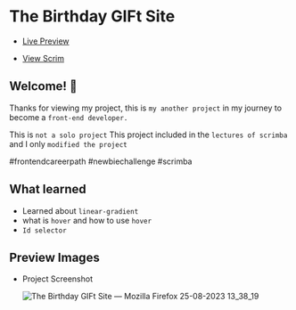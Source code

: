 # The Birthday GIFt Site

* <a href="https://willowy-muffin-988aa9.netlify.app/">Live Preview</a>

* <a href="https://scrimba.com/scrim/cEgQRZCE?pl=pVMagaWUV">View Scrim</a>

## Welcome! 👋

Thanks for viewing my project, this is `my another project` in my journey to become a `front-end developer.`

This is `not a solo project` This project included in the `lectures of scrimba` and I only `modified the project`

#frontendcareerpath #newbiechallenge #scrimba

## What learned 

* Learned about `linear-gradient`
* what is `hover` and how to use `hover`
* `Id selector`

## Preview Images

* Project Screenshot

  ![The Birthday GIFt Site — Mozilla Firefox 25-08-2023 13_38_19](https://github.com/MrSandeepSharma/The-Birthday-GIFt-Site/assets/142038020/df309932-562c-4108-804b-49519d05deb8)
